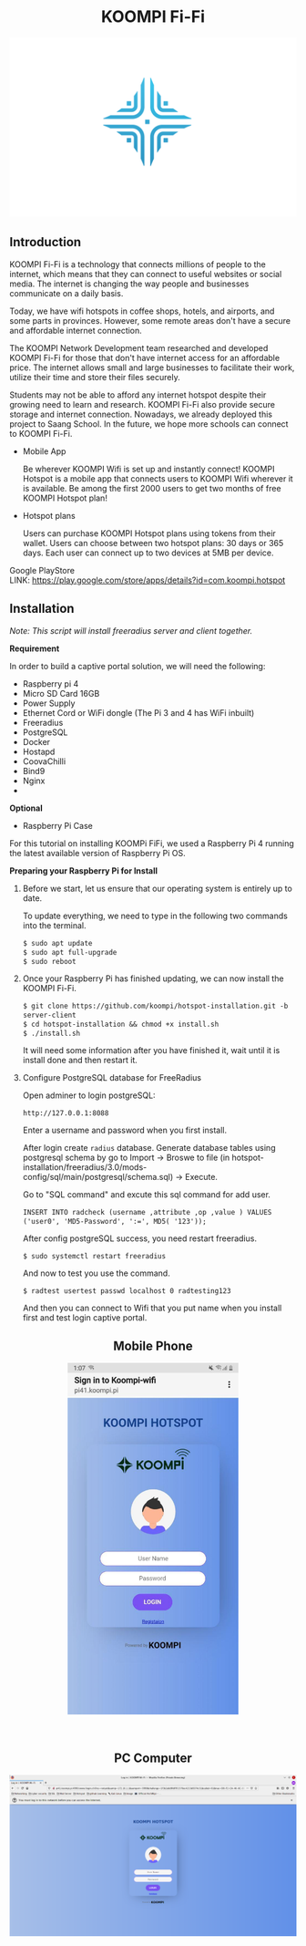 <h1 align="center">KOOMPI Fi-Fi</h1>

<p align="center">
  <img src="img/Koompi-WiFi-Icon-ai.png" alt="mililogo" width="600">
</p>

## Introduction

KOOMPI Fi-Fi is a technology that connects millions of people to the internet, which means that they can connect to useful websites or social media. The internet is changing the way people and businesses communicate on a daily basis.

Today, we have wifi hotspots in coffee shops, hotels, and airports, and some parts in provinces. However, some remote areas don't have a secure and affordable internet connection. 

The KOOMPI Network Development team researched and developed KOOMPI Fi-Fi for those that don't have internet access for an affordable price. 
The internet allows small and large businesses to facilitate their work, utilize their time and store their files securely. 

Students may not be able to afford any internet hotspot despite their growing need to learn and research. KOOMPI Fi-Fi also provide secure storage and internet connection. Nowadays, we already deployed this project to Saang School. In the future, we hope more schools can connect to KOOMPI Fi-Fi. 

+ Mobile App

    Be wherever KOOMPI Wifi is set up and instantly connect! 
KOOMPI Hotspot is a mobile app that connects users to KOOMPI Wifi wherever it is available. 
Be among the first 2000 users to get two months of free KOOMPI Hotspot plan! 

+ Hotspot plans

    Users can purchase KOOMPI Hotspot plans using tokens from their wallet.
Users can choose between two hotspot plans: 30 days or 365 days. Each user can connect up to two devices at 5MB per device. 

Google PlayStore  
LINK: https://play.google.com/store/apps/details?id=com.koompi.hotspot


## Installation

*Note: This script will install freeradius server and client together.*

**Requirement**

In order to build a captive portal solution, we will need the following:

+ Raspberry pi 4
+ Micro SD Card 16GB
+ Power Supply
+ Ethernet Cord or WiFi dongle (The Pi 3 and 4 has WiFi inbuilt)
+ Freeradius
+ PostgreSQL
+ Docker
+ Hostapd
+ CoovaChilli
+ Bind9
+ Nginx
+ 

**Optional**
+ Raspberry Pi Case

For this tutorial on installing KOOMPi FiFi, we used a Raspberry Pi 4 running the latest available version of Raspberry Pi OS.

**Preparing your Raspberry Pi for Install**

1. Before we start, let us ensure that our operating system is entirely up to date.

    To update everything, we need to type in the following two commands into the terminal.

    ```console
    $ sudo apt update
    $ sudo apt full-upgrade
    $ sudo reboot
    ```

2. Once your Raspberry Pi has finished updating, we can now install the KOOMPI Fi-Fi.

    ```
    $ git clone https://github.com/koompi/hotspot-installation.git -b server-client
    $ cd hotspot-installation && chmod +x install.sh
    $ ./install.sh
    ```

    It will need some information after you have finished it, wait until it is install done and then restart it.
    


3.  Configure PostgreSQL database for FreeRadius

    Open adminer to login postgreSQL:

    ```
    http://127.0.0.1:8088
    ```

    Enter a username and password when you first install. 
    
    After login create `radius` database. Generate database tables using postgresql schema by go to Import -> Broswe to file (in hotspot-installation/freeradius/3.0/mods-config/sql/main/postgresql/schema.sql) -> Execute.

    Go to "SQL command" and excute this sql command for add user.

    ```
    INSERT INTO radcheck (username ,attribute ,op ,value ) VALUES ('user0', 'MD5-Password', ':=', MD5( '123'));
    ```

    After config postgreSQL success, you need restart freeradius.

    ```
    $ sudo systemctl restart freeradius
    ```

    And now to test you use the command.

    ```
    $ radtest usertest passwd localhost 0 radtesting123
    ```

    And then you can connect to Wifi that you put name when you install first and test login captive portal.

<h2 align="center">Mobile Phone</h2>
<p align="center">
<img src="img/captive-portal.jpg" alt="mililogo" width="300">
</p>

<br>
<h2 align="center">PC Computer</h2>
<p align="center">
<img src="img/pccomputer.png" alt="mililogo" width="700">
</p>